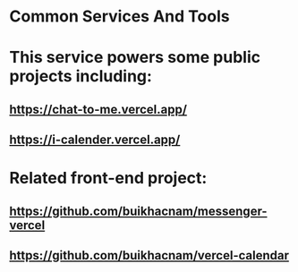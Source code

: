 # Common Services And Tools

# This service powers some public projects including:
  ## https://chat-to-me.vercel.app/
  ## https://i-calender.vercel.app/
  
# Related front-end project:
  ## https://github.com/buikhacnam/messenger-vercel
  ## https://github.com/buikhacnam/vercel-calendar
